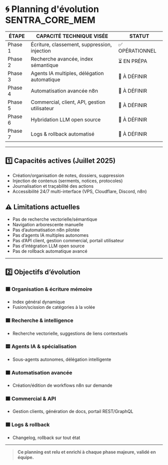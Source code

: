 # 🌀 Planning d'évolution SENTRA_CORE_MEM

| ÉTAPE   | CAPACITÉ TECHNIQUE VISÉE                                 | STATUT            |
|---------|---------------------------------------------------------|-------------------|
| Phase 1 | Écriture, classement, suppression, injection            | ✅ OPÉRATIONNEL   |
| Phase 2 | Recherche avancée, index sémantique                     | ⏳ EN PRÉPA       |
| Phase 3 | Agents IA multiples, délégation automatique             | 🧭 À DÉFINIR      |
| Phase 4 | Automatisation avancée n8n                              | 🧭 À DÉFINIR      |
| Phase 5 | Commercial, client, API, gestion utilisateur            | 🧭 À DÉFINIR      |
| Phase 6 | Hybridation LLM open source                             | 🧭 À DÉFINIR      |
| Phase 7 | Logs & rollback automatisé                              | 🧭 À DÉFINIR      |

---

## 1️⃣ **Capacités actives (Juillet 2025)**
- Création/organisation de notes, dossiers, suppression
- Injection de contenus (serments, notices, protocoles)
- Journalisation et traçabilité des actions
- Accessibilité 24/7 multi-interface (VPS, Cloudflare, Discord, n8n)

## ⚠️ Limitations actuelles
- Pas de recherche vectorielle/sémantique
- Navigation arborescente manuelle
- Pas d’automatisation n8n pilotée
- Pas d’agents IA multiples autonomes
- Pas d’API client, gestion commercial, portail utilisateur
- Pas d’intégration LLM open source
- Pas de rollback automatique avancé

---

## 2️⃣ **Objectifs d’évolution**

### 🟦 Organisation & écriture mémoire
- Index général dynamique
- Fusion/scission de catégories à la volée

### 🟩 Recherche & intelligence
- Recherche vectorielle, suggestions de liens contextuels

### 🟨 Agents IA & spécialisation
- Sous-agents autonomes, délégation intelligente

### 🟧 Automatisation avancée
- Création/édition de workflows n8n sur demande

### 🟫 Commercial & API
- Gestion clients, génération de docs, portail REST/GraphQL

### 🟪 Logs & rollback
- Changelog, rollback sur tout état

---

> **Ce planning est relu et enrichi à chaque phase majeure, validé en équipe.**
